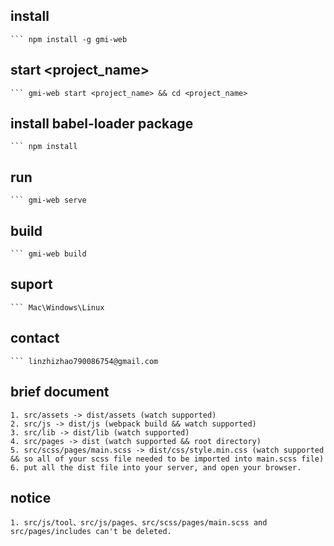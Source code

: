 ## install
    ``` npm install -g gmi-web

## start <project_name>
    ``` gmi-web start <project_name> && cd <project_name>

## install babel-loader package
    ``` npm install

## run
    ``` gmi-web serve

## build
    ``` gmi-web build

## suport
    ``` Mac\Windows\Linux

## contact
    ``` linzhizhao790086754@gmail.com

## brief document
    1. src/assets -> dist/assets (watch supported)
    2. src/js -> dist/js (webpack build && watch supported)
    3. src/lib -> dist/lib (watch supported)
    4. src/pages -> dist (watch supported && root directory)
    5. src/scss/pages/main.scss -> dist/css/style.min.css (watch supported && so all of your scss file needed to be imported into main.scss file)
    6. put all the dist file into your server, and open your browser.

## notice
    1. src/js/tool、src/js/pages、src/scss/pages/main.scss and src/pages/includes can't be deleted.